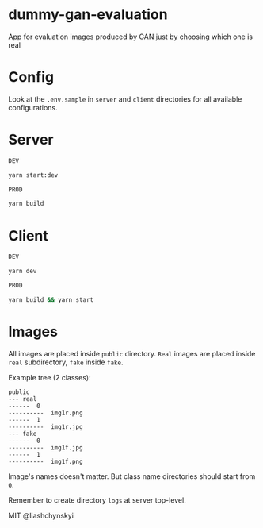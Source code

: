 # dummy-gan-evaluation
App for evaluation images produced by GAN just by choosing which one is real

# Config
Look at the `.env.sample` in `server` and `client` directories for all available configurations.

# Server

```bash
DEV

yarn start:dev

PROD

yarn build
```

# Client

```bash
DEV

yarn dev

PROD

yarn build && yarn start
```

# Images

All images are placed inside `public` directory. `Real` images are placed inside `real`
subdirectory, `fake` inside `fake`.

Example tree (2 classes):

```
public
--- real
------  0
----------  img1r.png
------  1
----------  img1r.jpg
--- fake
------  0
----------  img1f.jpg
------  1
----------  img1f.png
```

Image's names doesn't matter. But class name directories should start from `0`.

Remember to create directory `logs` at server top-level.

MIT @liashchynskyi
